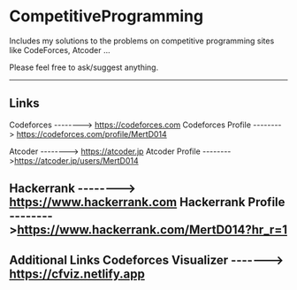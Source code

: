 # CompetitiveProgramming
Includes my solutions to the problems on competitive programming sites like CodeForces, Atcoder ... 

Please feel free to ask/suggest anything.

----------------------------------------------------------------------------
Links
----------------------------------------------------------------------------
Codeforces               --------> https://codeforces.com
Codeforces Profile       --------> https://codeforces.com/profile/MertD014

Atcoder                  --------> https://atcoder.jp
Atcoder Profile          -------->https://atcoder.jp/users/MertD014

Hackerrank               --------> https://www.hackerrank.com
Hackerrank Profile       -------->https://www.hackerrank.com/MertD014?hr_r=1
----------------------------------------------------------------------------
Additional Links
Codeforces Visualizer    -------> https://cfviz.netlify.app
----------------------------------------------------------------------------
